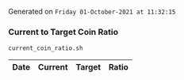 Generated on `Friday 01-October-2021 at 11:32:15`

### Current to Target Coin Ratio
`current_coin_ratio.sh`

Date|Current|Target|Ratio
---|---|---|---
